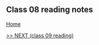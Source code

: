 ## Class 08 reading notes

[Home](https://wondwosentsige.github.io/code-201-reading-notes/Home)


























[>> NEXT (class 09 reading)](https://wondwosentsige.github.io/code-201-reading-notes/class-09)


